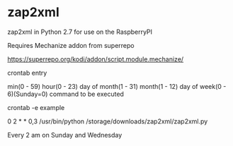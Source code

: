 # zap2xml
zap2xml in Python 2.7 for use on the RaspberryPI

Requires Mechanize addon from superrepo

https://superrepo.org/kodi/addon/script.module.mechanize/

crontab entry

min(0 - 59) hour(0 - 23) day of month(1 - 31) month(1 - 12) day of week(0 - 6)(Sunday=0)  command to be executed

crontab -e example

0 2 * * 0,3 /usr/bin/python /storage/downloads/zap2xml/zap2xml.py

Every 2 am on Sunday and Wednesday
